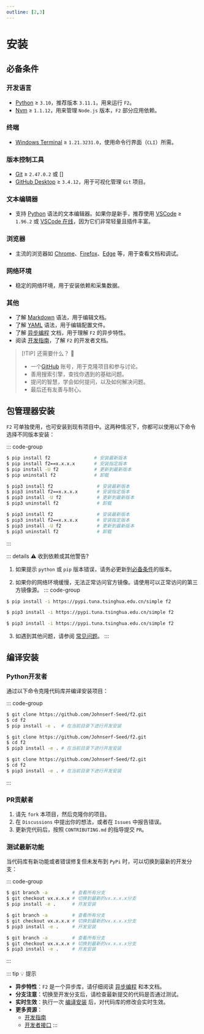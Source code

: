 ```yaml
---
outline: [2,3]
---
```


# 安装

## 必备条件

### **开发语言**
   - [Python](https://www.python.org/) ≥ `3.10`，推荐版本 `3.11.1`，用来运行 `F2`。
   - [Nvm](https://github.com/nvm-sh/nvm) ≥ `1.1.12`，用来管理 `Node.js` 版本，`F2` 部分应用依赖。
### **终端**
   - [Windows Terminal](https://aka.ms/terminal) ≥ `1.21.3231.0`，使用命令行界面（`CLI`）所需。
### **版本控制工具**
   - [Git](https://git-scm.com/) ≥ `2.47.0.2` 或 []
   - [GitHub Desktop](https://desktop.github.com/) ≥ `3.4.12`，用于可视化管理 `Git` 项目。
### **文本编辑器**
   - 支持 [Python](https://en.wikipedia.org/wiki/python) 语法的文本编辑器。如果你是新手，推荐使用 [VSCode](https://code.visualstudio.com/) ≥ `1.96.2` 或 [VSCode 在线](https://vscode.dev)，因为它们非常轻量且插件丰富。
### **浏览器**
   - 主流的浏览器如 [Chrome](https://www.google.com/chrome/)、[Firefox](https://www.mozilla.org/firefox/)、[Edge](https://www.microsoft.com/edge) 等，用于查看文档和调试。
### **网络环境**
   - 稳定的网络环境，用于安装依赖和采集数据。
### **其他**
   - 了解 [Markdown](https://www.markdownguide.org/) 语法，用于编辑文档。
   - 了解 [YAML](https://yaml.org/) 语法，用于编辑配置文件。
   - 了解 [异步编程](https://docs.python.org/3/library/asyncio.html) 文档，用于理解 `F2` 的异步特性。
   - 阅读 [开发指南](/guide/what-is-f2)，了解 `F2` 的开发者文档。


> [!TIP] 还需要什么？ 🤔
> - 一个[GitHub](https://github.com) 账号，用于克隆项目和参与讨论。
> - 善用搜索引擎，查找你遇到的基础问题。
> - 提问的智慧，学会如何提问，以及如何解决问题。
> - 最后还有友善与耐心。

## 包管理器安装

`F2` 可单独使用，也可安装到现有项目中。这两种情况下，你都可以使用以下命令选择不同版本安装：

::: code-group

```sh [Windows]
$ pip install f2                # 安装最新版本
$ pip install f2==x.x.x.x       # 安装指定版本
$ pip install -U f2             # 更新到最新版本
$ pip uninstall f2              # 卸载
```

```sh [Linux]
$ pip3 install f2                # 安装最新版本
$ pip3 install f2==x.x.x.x       # 安装指定版本
$ pip3 install -U f2             # 更新到最新版本
$ pip3 uninstall f2              # 卸载
```

```sh [MacOS]
$ pip3 install f2                # 安装最新版本
$ pip3 install f2==x.x.x.x       # 安装指定版本
$ pip3 install -U f2             # 更新到最新版本
$ pip3 uninstall f2              # 卸载
```
:::

::: details :warning: 收到依赖或其他警告?
1. 如果提示 `python` 或 `pip` 版本错误，请务必更新到[必备条件](#必备条件)的版本。

2. 如果你的网络环境缓慢，无法正常访问官方镜像。请使用可以正常访问的第三方镜像源。
::: code-group

```sh [Windows]
$ pip install -i https://pypi.tuna.tsinghua.edu.cn/simple f2
```

```sh [Linux]
$ pip3 install -i https://pypi.tuna.tsinghua.edu.cn/simple f2
```

```sh [MacOS]
$ pip3 install -i https://pypi.tuna.tsinghua.edu.cn/simple f2
```

3. 如遇到其他问题，请参阅 [常见问题](/question-answer/qa)。
:::

## 编译安装

### Python开发者

通过以下命令克隆代码库并编译安装项目：

::: code-group

```sh [Windows]
$ git clone https://github.com/Johnserf-Seed/f2.git
$ cd f2
$ pip install -e .  # 在当前目录下进行开发安装
```

```sh [Linux]
$ git clone https://github.com/Johnserf-Seed/f2.git
$ cd f2
$ pip3 install -e . # 在当前目录下进行开发安装
```

```sh [MacOS]
$ git clone https://github.com/Johnserf-Seed/f2.git
$ cd f2
$ pip3 install -e . # 在当前目录下进行开发安装
```
:::

### PR贡献者

1. 请先 `fork` 本项目，然后克隆你的项目。
2. 在 `Discussions` 中提出你的想法，或者在 `Issues` 中报告错误。
3. 更新完代码后，按照 `CONTRIBUTING.md` 的指导提交 `PR`。

### 测试最新功能

当代码库有新功能或者错误修复但未发布到 `PyPi` 时，可以切换到最新的开发分支：

::: code-group

```sh [Windows]
$ git branch -a         # 查看所有分支
$ git checkout vx.x.x.x # 切换到最新的vx.x.x.x分支
$ pip install -e .      # 开发安装
```

```sh [Linux]
$ git branch -a         # 查看所有分支
$ git checkout vx.x.x.x # 切换到最新的vx.x.x.x分支
$ pip3 install -e .     # 开发安装
```

```sh [MacOS]
$ git branch -a         # 查看所有分支
$ git checkout vx.x.x.x # 切换到最新的vx.x.x.x分支
$ pip3 install -e .     # 开发安装
```
:::

::: tip :bulb: 提示
- **异步特性**：`F2` 是一个异步库，请仔细阅读 [异步编程](https://docs.python.org/3/library/asyncio.html) 和本文档。
- **分支注意**：切换至开发分支后，请检查最新提交的代码是否通过测试。
- **实时生效**：执行一次 [编译安装](#编译安装) 后，对代码库的修改会实时生效。
- **更多资源**：
  - [开发指南](/guide/what-is-f2)
  - [开发者接口](/guide/apps/douyin/)
:::
